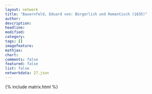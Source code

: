 ```yaml
---
layout: network
title: "Bauernfeld, Eduard von: Bürgerlich und Romantisch (1835)"
author:
description:
headline:
modified:
category:
tags: []
imagefeature: 
mathjax: 
chart: 
comments: false
featured: false
list: false
networkdata: 27.json
---
```

{% include matrix.html %}
